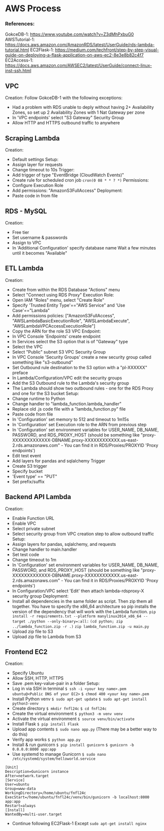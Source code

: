 # AWS Process
### References:
GokceDB-1: https://www.youtube.com/watch?v=Z3dMhPxbuG0
AWSTutorial-1: https://docs.aws.amazon.com/AmazonRDS/latest/UserGuide/rds-lambda-tutorial.html
EC2Flask-1: https://medium.com/techfront/step-by-step-visual-guide-on-deploying-a-flask-application-on-aws-ec2-8e3e8b82c4f7
EC2Access-1: https://docs.aws.amazon.com/AWSEC2/latest/UserGuide/connect-linux-inst-ssh.html

## VPC
Creation:
Follow GokceDB-1 with the following exceptions:
- Had a problem with RDS unable to deply without having 2+ Availability Zones, so set up 2 Availability Zones with 1 Nat Gateway per zone
- In 'VPC endpoints' select "S3 Gateway"
Security Group
- Allow HTTP and HTTPS outbound traffic to anywhere

## Scraping Lambda
Creation:
- Default settings
Setup:
- Assign layer for requests
- Change timeout to 10s
Trigger:
- Add trigger of type "EventBridge (CloudWatch Events)"
- Create rule for scheduled cron job
`cron(0 08 * * ? *)`
Permissions:
- Configure Execution Role
- Add permissions: "AmazonS3FullAccess"
Deployment:
- Paste code in from file

## RDS - MySQL
Creation:
- Free tier
- Set username & passwords
- Assign to VPC
- In 'Additional Configuration' specify database name
Wait a few minutes until it becomes "Available"

## ETL Lambda
Creation:
- Create from within the RDS Database "Actions" menu
- Select "Connect using RDS Proxy"
Execution Role:
- Open IAM "Roles" menu, select "Create Role"
- Specify 'Trusted Entity Type'=="AWS Service" and 'Use Case'=="Lambda"
- Add permissions policies: ["AmazonS3FullAccess", "AWSLambdaBasicExecutionRole", "AWSLambdaExecute", "AWSLambdaVPCAccessExecutionRole"]
- Copy the ARN for the role
S3 VPC Endpoint:
- In VPC Console 'Endpoints' create endpoint
- In Services select the S3 option that is of "Gateway" type
- Select the VPC
- Select "Public" subnet
S3 VPC Security Group
- In VPC Console 'Security Groups' create a new security group called something like "s3-outbound"
- Set Outbound rule destination to the S3 option with a "pl-XXXXXX" preface
- In Lambda/Configuration/VPC edit the security groups
- Add the S3 Outbound rule to the Lambda's security group
- The Lambda should show two outbound rules - one for the RDS Proxy and one for the S3 bucket
Setup:
- Change runtime to Python 
- Change handler to "lambda_function.lambda_handler"
- Replace old .js code file with a "lambda_function.py" file 
- Paste code from file
- In 'Configuration' set memory to 512 and timeout to 1m15s
- In 'Configuration' set Execution role to the ARN from previous step
- In 'Configuration' set environment variables for USER_NAME, DB_NAME, PASSWORD, and RDS_PROXY_HOST (should be something like "proxy-XXXXXXXXXXXXX-DBNAME.proxy-XXXXXXXXXXXX.us-east-2.rds.amazonaws.com" - You can find it in RDS/Proxies/PROXYID 'Proxy endpoints')
- Edit test event
- Add layers for pandas and sqlalchemy
Trigger
- Create S3 trigger
- Specify bucket
- 'Event type' == "PUT"
- Set prefix/suffix



## Backend API Lambda
Creation:
- Enable Function URL
- Enable VPC
- Select private subnet
- Select security group from VPC creation step to allow outbound traffic
Setup:
- Assign layers for pandas, sqlalchemy, and requests
- Change handler to main.handler
- Set test code
- Change timeout to 1m
- In 'Configuration' set environment variables for USER_NAME, DB_NAME, PASSWORD, and RDS_PROXY_HOST (should be something like "proxy-XXXXXXXXXXXXX-DBNAME.proxy-XXXXXXXXXXXX.us-east-2.rds.amazonaws.com" - You can find it in RDS/Proxies/PROXYID 'Proxy endpoints')
- In Configuration/VPC select 'Edit' then attach lambda-rdsproxy-X security group
Deployment:
- Install all dependencies in the same folder as script. Then zip them all together. You have to specify the x86_64 architecture so pip installs the version of the dependency that will work with the Lambda function.
` pip install -r requirements.txt --platform manylinux2014_x86_64 --target ./python --only-binary=:all: `
` (cd python; zip ../lambda_function.zip -r .) `
`zip lambda_function.zip -u main.py`
- Upload zip file to S3
- Upload zip file to Lambda from S3




## Frontend EC2
Creation:
- Specify Ubuntu
- Allow SSH, HTTP, HTTPS
- Save .pem key-value-pair in a folder
Setup:
- Log in via SSH in terminal
`$ ssh -i <your key name>.pem ubuntu@<Public DNS of your EC2>`
`$ chmod 400 <your key name>.pem`
- Install Python venv
`$ sudo apt-get update`
`$ sudo apt-get install python3-venv`
- Create directory
`$ mkdir fnfl24c`
`$ cd fnfl24c`
- Create the virtual environment
`$ python3 -m venv venv`
- Activate the virtual environment
`$ source venv/bin/activate`
- Install Flask
`$ pip install Flask`
- Upload app contents
`$ sudo nano app.py` (There may be a better way to do this)
- Verify app works
`$ python app.py`
- Install & run gunicorn
`$ pip install gunicorn`
`$ gunicorn -b 0.0.0.0:8000 app:app`
- Use systemd to manage Gunicorn
`$ sudo nano /etc/systemd/system/helloworld.service`
```
[Unit]
Description=Gunicorn instance
After=network.target
[Service]
User=ubuntu
Group=www-data
WorkingDirectory=/home/ubuntu/fnfl24c
ExecStart=/home/ubuntu/fnfl24c/venv/bin/gunicorn -b localhost:8000 app:app
Restart=always
[Install]
WantedBy=multi-user.target
```
- Continue following EC2Flask-1
Except `sudo apt-get install nginx`
